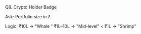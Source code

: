  Q8. Crypto Holder Badge
 
Ask:
Portfolio size in ₹

Logic:
₹10L → "Whale "
₹1L–10L → "Mid-level"
< ₹1L → "Shrimp"

